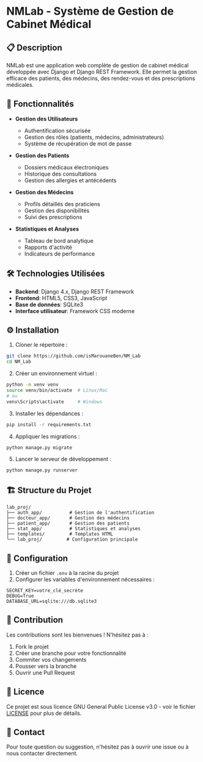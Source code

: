 # NMLab - Système de Gestion de Cabinet Médical

## 📋 Description

NMLab est une application web complète de gestion de cabinet médical développée avec Django et Django REST Framework. Elle permet la gestion efficace des patients, des médecins, des rendez-vous et des prescriptions médicales.

## 🚀 Fonctionnalités

- **Gestion des Utilisateurs**
  - Authentification sécurisée
  - Gestion des rôles (patients, médecins, administrateurs)
  - Système de récupération de mot de passe

- **Gestion des Patients**
  - Dossiers médicaux électroniques
  - Historique des consultations
  - Gestion des allergies et antécédents

- **Gestion des Médecins**
  - Profils détaillés des praticiens
  - Gestion des disponibilités
  - Suivi des prescriptions

- **Statistiques et Analyses**
  - Tableau de bord analytique
  - Rapports d'activité
  - Indicateurs de performance

## 🛠 Technologies Utilisées

- **Backend**: Django 4.x, Django REST Framework
- **Frontend**: HTML5, CSS3, JavaScript
- **Base de données**: SQLite3
- **Interface utilisateur**: Framework CSS moderne

## ⚙️ Installation

1. Cloner le répertoire :
```bash
git clone https://github.com/isMarouaneBen/NM_Lab
cd NM_Lab
```

2. Créer un environnement virtuel :
```bash
python -m venv venv
source venv/bin/activate  # Linux/Mac
# ou
venv\Scripts\activate     # Windows
```

3. Installer les dépendances :
```bash
pip install -r requirements.txt
```

4. Appliquer les migrations :
```bash
python manage.py migrate
```

5. Lancer le serveur de développement :
```bash
python manage.py runserver
```

## 🏗 Structure du Projet

```
lab_proj/
├── auth_app/          # Gestion de l'authentification
├── docteur_app/       # Gestion des médecins
├── patient_app/       # Gestion des patients
├── stat_app/          # Statistiques et analyses
├── templates/         # Templates HTML
└── lab_proj/         # Configuration principale
```

## 🔐 Configuration

1. Créer un fichier `.env` à la racine du projet
2. Configurer les variables d'environnement nécessaires :
```
SECRET_KEY=votre_clé_secrète
DEBUG=True
DATABASE_URL=sqlite:///db.sqlite3
```

## 👥 Contribution

Les contributions sont les bienvenues ! N'hésitez pas à :

1. Fork le projet
2. Créer une branche pour votre fonctionnalité
3. Commiter vos changements
4. Pousser vers la branche
5. Ouvrir une Pull Request

## 📝 Licence

Ce projet est sous licence GNU General Public License v3.0 - voir le fichier [LICENSE](LICENSE) pour plus de détails.

## 📧 Contact

Pour toute question ou suggestion, n'hésitez pas à ouvrir une issue ou à nous contacter directement.
